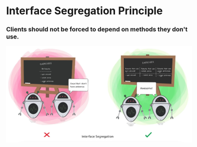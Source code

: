 # Interface Segregation Principle

### Clients should not be forced to depend on methods they don't use.

![Screenshot](Interface%20Segregation%20Principle.png)